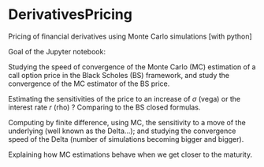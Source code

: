 # DerivativesPricing
Pricing of financial derivatives using Monte Carlo simulations [with python]

Goal of the Jupyter notebook:

Studying the speed of convergence of the Monte Carlo (MC) estimation of a call option price in the Black Scholes (BS) framework, and study the convergence of the MC estimator of the BS price.

Estimating the sensitivities of the price to an increase of $\sigma$ (vega) or the interest rate $r$ (rho) ? Comparing to the BS closed formulas.

Computing by finite difference, using MC, the sensitivity to a move of the underlying (well known as the Delta...); and studying the convergence speed of the Delta (number of simulations becoming bigger and bigger).

Explaining how MC estimations behave when we get closer to the maturity.
